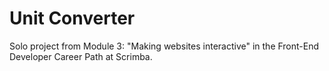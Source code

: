 # Unit Converter
Solo project from Module 3: "Making websites interactive" in the Front-End Developer Career Path at Scrimba.

